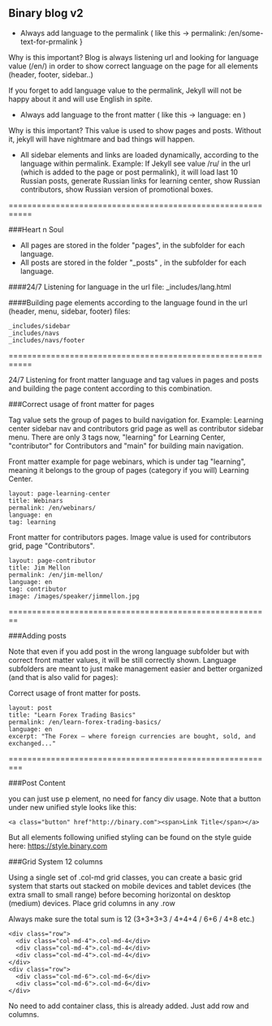 ## Binary blog v2

- Always add language to the permalink ( like this -> permalink: /en/some-text-for-prmalink }



Why is this important?
Blog is always listening url and looking for language value (/en/) in order to show correct language on the page for all elements (header, footer, sidebar..) 

If you forget to add language value to the permalink, Jekyll will not be happy about it and will use English in spite.
- Always add language to the front matter ( like this -> language: en )



Why is this important?
This value is used to show pages and posts. Without it, jekyll will have nightmare and bad things will happen.



- All sidebar elements and links are loaded dynamically, according to the language within permalink. 
Example: If Jekyll see value /ru/ in the url (which is added to the page or post permalink), it will load last 10 Russian posts, generate Russian links for learning center, show Russian contributors, show Russian version of promotional boxes. 

===========================================================

###Heart n Soul

- All pages are stored in the folder "pages", in the subfolder for each language.
- All posts are stored in the folder "_posts" , in the subfolder for each language.

####24/7 Listening for language in the url
file: _includes/lang.html

####Building page elements according to the language found in the url (header, menu, sidebar, footer)
files: 
```
_includes/sidebar
_includes/navs
_includes/navs/footer
```

===========================================================

24/7 Listening for front matter language and tag values in pages and posts and building the page content according to this combination.

###Correct usage of front matter for pages

Tag value sets the group of pages to build navigation for. Example: Learning center sidebar nav and contributors grid page as well as contributor sidebar menu. 
There are only 3 tags now, "learning" for Learning Center, "contributor" for Contributors and "main" for building main navigation.

Front matter example for page webinars, which is under tag "learning", meaning it belongs to the group of pages (category if you will) Learning Center.
```
layout: page-learning-center
title: Webinars
permalink: /en/webinars/
language: en
tag: learning
```

Front matter for contributors pages. 
Image value is used for contributors grid, page "Contributors".

```
layout: page-contributor
title: Jim Mellon
permalink: /en/jim-mellon/
language: en
tag: contributor
image: /images/speaker/jimmellon.jpg
```

========================================================

###Adding posts
 
Note that even if you add post in the wrong language subfolder but with correct front matter values, it will be still correctly shown. Language subfolders are meant to just make management easier and better organized (and that is also valid for pages):

Correct usage of front matter for posts.

```
layout: post
title: "Learn Forex Trading Basics"
permalink: /en/learn-forex-trading-basics/
language: en
excerpt: "The Forex — where foreign currencies are bought, sold, and exchanged..."
```


=========================================================

###Post Content

you can just use p element, no need for fancy div usage.
Note that a button under new unified style looks like this:
```
<a class="button" href"http://binary.com"><span>Link Title</span></a>
```
But all elements following unified styling can be found on the style guide here: https://style.binary.com

###Grid System
12 columns


Using a single set of .col-md grid classes, you can create a basic grid system that starts out stacked on mobile devices and tablet devices (the extra small to small range) before becoming horizontal on desktop (medium) devices. Place grid columns in any .row


Always make sure the total sum is 12 (3+3+3+3 / 4+4+4 / 6+6 / 4+8 etc.)

```
<div class="row">
  <div class="col-md-4">.col-md-4</div>
  <div class="col-md-4">.col-md-4</div>
  <div class="col-md-4">.col-md-4</div>
</div>
<div class="row">
  <div class="col-md-6">.col-md-6</div>
  <div class="col-md-6">.col-md-6</div>
</div>
```

No need to add container class, this is already added. Just add row and columns.
